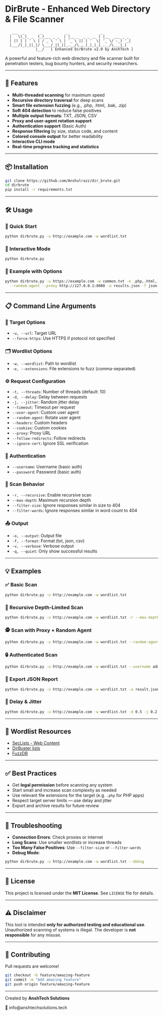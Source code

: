 # DirBrute - Enhanced Web Directory & File Scanner

```
   ___  _       _           _               _             
  |   \(_)_ _  (_)___ _ _  | |__ _  _ _ __ | |__  ___ _ _
  | |) | | ' \ | / _ \ ' \ | '_ \ || | '  \| '_ \/ -_) '_|
  |___/|_|_||_|/ \___/_||_||_.__/\_,_|_|_|_|_.__/\___|_|  
              |__/   [ Enhanced DirBrute v2.0 by AnshTech ]
```

A powerful and feature-rich web directory and file scanner built for penetration testers, bug bounty hunters, and security researchers.

---

## 🚀 Features

- **Multi-threaded scanning** for maximum speed
- **Recursive directory traversal** for deep scans
- **Smart file extension fuzzing** (e.g., .php, .html, .bak, .zip)
- **Soft 404 detection** to reduce false positives
- **Multiple output formats**: TXT, JSON, CSV
- **Proxy and user-agent rotation support**
- **Authentication support** (Basic Auth)
- **Response filtering** by size, status code, and content
- **Colored console output** for better readability
- **Interactive CLI mode**
- **Real-time progress tracking and statistics**

---

## 📦 Installation

```bash
git clone https://github.com/Anshulrazz/dir_brute.git
cd dirbrute
pip install -r requirements.txt
```

---

## 🛠 Usage

### 🔹 Quick Start

```bash
python dirbrute.py -u http://example.com -w wordlist.txt
```

### 🔹 Interactive Mode

```bash
python dirbrute.py
```

### 🔹 Example with Options

```bash
python dirbrute.py -u https://example.com -w common.txt -e .php,.html,.zip -t 20 -r --max-depth 5 \
  --random-agent --proxy http://127.0.0.1:8080 -o results.json -f json
```

---

## 📋 Command Line Arguments

### 🎯 Target Options

- `-u, --url`: Target URL
- `--force-https`: Use HTTPS if protocol not specified

### 🗂 Wordlist Options

- `-w, --wordlist`: Path to wordlist
- `-e, --extensions`: File extensions to fuzz (comma-separated)

### ⚙ Request Configuration

- `-t, --threads`: Number of threads (default: 10)
- `-d, --delay`: Delay between requests
- `-j, --jitter`: Random jitter delay
- `--timeout`: Timeout per request
- `--user-agent`: Custom user agent
- `--random-agent`: Rotate user agent
- `--headers`: Custom headers
- `--cookies`: Custom cookies
- `--proxy`: Proxy URL
- `--follow-redirects`: Follow redirects
- `--ignore-cert`: Ignore SSL verification

### 🔐 Authentication

- `--username`: Username (basic auth)
- `--password`: Password (basic auth)

### 🔎 Scan Behavior

- `-r, --recursive`: Enable recursive scan
- `--max-depth`: Maximum recursion depth
- `--filter-size`: Ignore responses similar in size to 404
- `--filter-words`: Ignore responses similar in word count to 404

### 📤 Output

- `-o, --output`: Output file
- `-f, --format`: Format (txt, json, csv)
- `-v, --verbose`: Verbose output
- `-q, --quiet`: Only show successful results

---

## 💡 Examples

### ✅ Basic Scan

```bash
python dirbrute.py -u http://example.com -w wordlist.txt
```

### 🧠 Recursive Depth-Limited Scan

```bash
python dirbrute.py -u http://example.com -w wordlist.txt -r --max-depth 4
```

### 🕵 Scan with Proxy + Random Agent

```bash
python dirbrute.py -u http://example.com -w wordlist.txt --random-agent --proxy http://127.0.0.1:8080
```

### 🔒 Authenticated Scan

```bash
python dirbrute.py -u http://example.com -w wordlist.txt --username admin --password 1234
```

### 📄 Export JSON Report

```bash
python dirbrute.py -u http://example.com -w wordlist.txt -o result.json -f json
```

### 🐢 Delay & Jitter

```bash
python dirbrute.py -u http://example.com -w wordlist.txt -d 0.5 -j 0.2
```

---

## 📁 Wordlist Resources

- [SecLists - Web Content](https://github.com/danielmiessler/SecLists/tree/master/Discovery/Web-Content)
- [DirBuster lists](https://github.com/daviddias/node-dirbuster/tree/master/lists)
- [FuzzDB](https://github.com/fuzzdb-project/fuzzdb)

---

## ✅ Best Practices

- Get **legal permission** before scanning any system
- Start small and increase scan complexity as needed
- Use relevant file extensions for the target (e.g. `.php` for PHP apps)
- Respect target server limits — use delay and jitter
- Export and archive results for future review

---

## 🐞 Troubleshooting

- **Connection Errors**: Check proxies or internet
- **Long Scans**: Use smaller wordlists or increase threads
- **Too Many False Positives**: Use `--filter-size` or `--filter-words`
- **Debug Mode**:

```bash
python dirbrute.py -u http://example.com -w wordlist.txt --debug
```

---

## 📜 License

This project is licensed under the **MIT License**. See `LICENSE` file for details.

---

## ⚠ Disclaimer

This tool is intended **only for authorized testing and educational use**. Unauthorized scanning of systems is illegal. The developer is **not responsible** for any misuse.

---

## 🤝 Contributing

Pull requests are welcome!

```bash
git checkout -b feature/amazing-feature
git commit -m "Add amazing feature"
git push origin feature/amazing-feature
```

---

Created by **AnshTech Solutions**

📧 info\@anshtechsolutions.tech 

